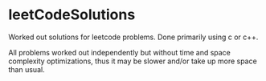 # leetCodeSolutions
Worked out solutions for leetcode problems. Done primarily using c or c++.

All problems worked out independently but without time and space complexity optimizations,
thus it may be slower and/or take up more space than usual.
